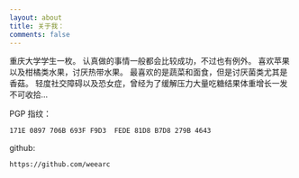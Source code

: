 ```yaml
---
layout: about
title: 关于我：
comments: false
---
```

重庆大学学生一枚。
认真做的事情一般都会比较成功，不过也有例外。
喜欢苹果以及柑橘类水果，讨厌热带水果。
最喜欢的是蔬菜和面食，但是讨厌菌类尤其是香菇。
轻度社交障碍以及恐女症，曾经为了缓解压力大量吃糖结果体重增长一发不可收拾...

PGP 指纹：
```bash
171E 0897 706B 693F F9D3  FEDE 81D8 B7D8 279B 4643
```

github:

```web
https://github.com/weearc
```
